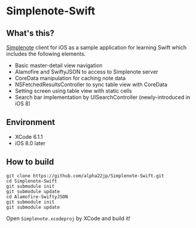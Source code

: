 # Simplenote-Swift

## What's this?

[Simplenote](https://simple-note.appspot.com/) client for iOS as a sample application for learning Swift which includes the following elements.

* Basic master-detail view navigation
* Alamofire and SwiftyJSON to access to Simplenote server
* CoreData manipulation for caching note data
* NSFetchedResultsController to sync table view with CoreData
* Setting screen using table view with static cells
* Search bar implementation by UISearchController (newly-introduced in iOS 8)

## Environment

* XCode 6.1.1
* iOS 8.0 later

## How to build

```Shell
git clone https://github.com/alpha22jp/Simplenote-Swift.git
cd Simplenote-Swift
git submodule init
git submodule update
cd Alamofire-SwiftyJSON
git submodule init
git submodule update
```

Open `Simplenote.xcodeproj` by XCode and build it!
